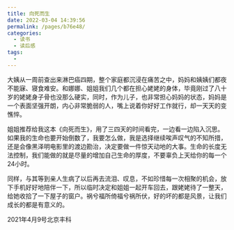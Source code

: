 ```yaml
---
title: 向死而生
date: 2022-03-04 14:39:56
permalink: /pages/b76e48/
categories:
  - 读书
  - 读后感
tags:
  - 
---
```

大姨从一周前查出来淋巴癌四期，整个家庭都沉浸在痛苦之中，妈妈和姨姨们都夜不能寐、寝食难安。和娜娜、姐姐我们几个都在担心姥姥的身体，毕竟刚过了八十岁的姥姥身子骨也没那么硬实，同时，作为儿子，也非常担心妈妈的状态，妈妈是一个表面坚强开朗，内心非常脆弱的人，嘴上说着你好好工作就行，却一天天的变憔悴。

姐姐推荐给我这本《向死而生》，用了三四天的时间看完，一边看一边陷入沉思。如果我的生命也要开始倒数了，我要怎么做，我是选择继续唉声叹气的不知所措，还是会像黑泽明电影里的渡边勘治，决定要做一件惊天动地的大事。生命的长度无法控制，我们能做的就是尽量的增加自己生命的厚度，不要辜负上天给你的每一个24小时。

同样，与其等到亲人生病了以后再去流泪、叹息，不如珍惜每一次相聚的机会，放下手机好好地陪伴一下，所以临时决定和姐姐一起开车回去，跟姥姥待了一整天，给她收拾了一下屋子的窗户。祸兮福所倚福兮祸所伏，好的坏的都是风景，让我们成长的都是有意义的。

2021年4月9号北京丰科 
